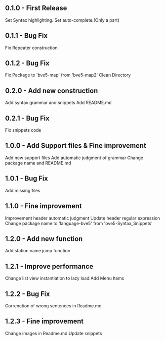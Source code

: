 ## 0.1.0 - First Release
  Set Syntax highlighting.
  Set auto-complete.(Only a part)
## 0.1.1 - Bug Fix
  Fix Repeater construction
## 0.1.2 - Bug Fix
  Fix Package to 'bve5-map' from 'bve5-map2'
  Clean Directory
## 0.2.0 - Add new construction
  Add syntax grammar and snippets
  Add README.md
## 0.2.1 - Bug Fix
  Fix snippets code
## 1.0.0 - Add Support files & Fine improvement
  Add new support files
  Add automatic judgment of grammar
  Change package name and README.md
## 1.0.1 - Bug Fix
  Add missing files
## 1.1.0 - Fine improvement
  Improvement header automatic judgment
  Update header regular expression
  Change package name to 'language-bve5' from 'bve5-Syntax_Snippets'
## 1.2.0 - Add new function
  Add station name jump function
## 1.2.1 - Improve performance
  Change list view instantiation to lazy load
  Add Menu Items
## 1.2.2 - Bug Fix
  Correnction of wrong sentences in Readme.md
## 1.2.3 - Fine improvement
  Change images in Readme.md
  Update snippets

